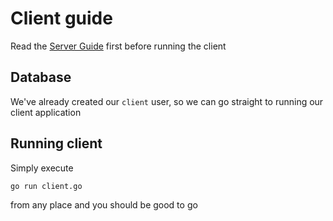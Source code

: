 # Client guide
Read the [Server Guide](..%2Fserver%2FREADME.md) first before running the client

## Database
We've already created our `client` user, so we can go straight to running our client
application

## Running client
Simply execute 
```commandline
go run client.go
```
from any place and you should be good to go